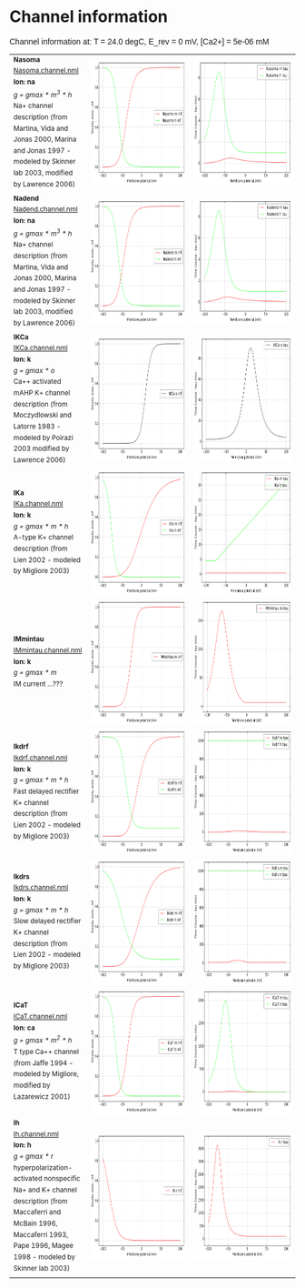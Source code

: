 Channel information
===================
    
<p style="font-family:arial">Channel information at: T = 24.0 degC, E_rev = 0 mV, [Ca2+] = 5e-06 mM</p>

<table>
    <tr>
<td width="120px">
            <sup><b>Nasoma</b><br/>
            <a href="../Nasoma.channel.nml">Nasoma.channel.nml</a><br/>
            <b>Ion: na</b><br/>
            <i>g = gmax * m<sup>3</sup> * h </i><br/>
            Na+ channel description (from Martina, Vida and Jonas 2000, Marina and Jonas 1997 - modeled by Skinner lab 2003, modified by Lawrence 2006)</sup>
</td>
<td>
<a href="Nasoma.inf.png"><img alt="Nasoma steady state" src="Nasoma.inf.png" height="220"/></a>
</td>
<td>
<a href="Nasoma.tau.png"><img alt="Nasoma time course" src="Nasoma.tau.png" height="220"/></a>
</td>
</tr>
    <tr>
<td width="120px">
            <sup><b>Nadend</b><br/>
            <a href="../Nadend.channel.nml">Nadend.channel.nml</a><br/>
            <b>Ion: na</b><br/>
            <i>g = gmax * m<sup>3</sup> * h </i><br/>
            Na+ channel description (from Martina, Vida and Jonas 2000, Marina and Jonas 1997 - modeled by Skinner lab 2003, modified by Lawrence 2006)</sup>
</td>
<td>
<a href="Nadend.inf.png"><img alt="Nadend steady state" src="Nadend.inf.png" height="220"/></a>
</td>
<td>
<a href="Nadend.tau.png"><img alt="Nadend time course" src="Nadend.tau.png" height="220"/></a>
</td>
</tr>
    <tr>
<td width="120px">
            <sup><b>IKCa</b><br/>
            <a href="../IKCa.channel.nml">IKCa.channel.nml</a><br/>
            <b>Ion: k</b><br/>
            <i>g = gmax * o </i><br/>
            Ca++ activated mAHP K+ channel description (from Moczydlowski and Latorre 1983 - modeled by Poirazi 2003 modified by Lawrence 2006)</sup>
</td>
<td>
<a href="IKCa.inf.png"><img alt="IKCa steady state" src="IKCa.inf.png" height="220"/></a>
</td>
<td>
<a href="IKCa.tau.png"><img alt="IKCa time course" src="IKCa.tau.png" height="220"/></a>
</td>
</tr>
    <tr>
<td width="120px">
            <sup><b>IKa</b><br/>
            <a href="../IKa.channel.nml">IKa.channel.nml</a><br/>
            <b>Ion: k</b><br/>
            <i>g = gmax * m * h </i><br/>
            A-type K+ channel description (from Lien 2002 - modeled by Migliore 2003)</sup>
</td>
<td>
<a href="IKa.inf.png"><img alt="IKa steady state" src="IKa.inf.png" height="220"/></a>
</td>
<td>
<a href="IKa.tau.png"><img alt="IKa time course" src="IKa.tau.png" height="220"/></a>
</td>
</tr>
    <tr>
<td width="120px">
            <sup><b>IMmintau</b><br/>
            <a href="../IMmintau.channel.nml">IMmintau.channel.nml</a><br/>
            <b>Ion: k</b><br/>
            <i>g = gmax * m </i><br/>
            IM current ...???</sup>
</td>
<td>
<a href="IMmintau.inf.png"><img alt="IMmintau steady state" src="IMmintau.inf.png" height="220"/></a>
</td>
<td>
<a href="IMmintau.tau.png"><img alt="IMmintau time course" src="IMmintau.tau.png" height="220"/></a>
</td>
</tr>
    <tr>
<td width="120px">
            <sup><b>Ikdrf</b><br/>
            <a href="../Ikdrf.channel.nml">Ikdrf.channel.nml</a><br/>
            <b>Ion: k</b><br/>
            <i>g = gmax * m * h </i><br/>
            Fast delayed rectifier K+ channel description  (from Lien 2002 - modeled by Migliore 2003)</sup>
</td>
<td>
<a href="Ikdrf.inf.png"><img alt="Ikdrf steady state" src="Ikdrf.inf.png" height="220"/></a>
</td>
<td>
<a href="Ikdrf.tau.png"><img alt="Ikdrf time course" src="Ikdrf.tau.png" height="220"/></a>
</td>
</tr>
    <tr>
<td width="120px">
            <sup><b>Ikdrs</b><br/>
            <a href="../Ikdrs.channel.nml">Ikdrs.channel.nml</a><br/>
            <b>Ion: k</b><br/>
            <i>g = gmax * m * h </i><br/>
            Slow delayed rectifier K+ channel description  (from Lien 2002 - modeled by Migliore 2003)</sup>
</td>
<td>
<a href="Ikdrs.inf.png"><img alt="Ikdrs steady state" src="Ikdrs.inf.png" height="220"/></a>
</td>
<td>
<a href="Ikdrs.tau.png"><img alt="Ikdrs time course" src="Ikdrs.tau.png" height="220"/></a>
</td>
</tr>
    <tr>
<td width="120px">
            <sup><b>ICaT</b><br/>
            <a href="../ICaT.channel.nml">ICaT.channel.nml</a><br/>
            <b>Ion: ca</b><br/>
            <i>g = gmax * m<sup>2</sup> * h </i><br/>
            T type Ca++ channel (from Jaffe 1994 - modeled by Migliore, modified by Lazarewicz 2001)</sup>
</td>
<td>
<a href="ICaT.inf.png"><img alt="ICaT steady state" src="ICaT.inf.png" height="220"/></a>
</td>
<td>
<a href="ICaT.tau.png"><img alt="ICaT time course" src="ICaT.tau.png" height="220"/></a>
</td>
</tr>
    <tr>
<td width="120px">
            <sup><b>Ih</b><br/>
            <a href="../Ih.channel.nml">Ih.channel.nml</a><br/>
            <b>Ion: h</b><br/>
            <i>g = gmax * r </i><br/>
            hyperpolarization-activated nonspecific Na+ and K+ channel description (from Maccaferri and McBain 1996, Maccaferri 1993, Pape 1996, Magee 1998 - modeled by Skinner lab 2003)</sup>
</td>
<td>
<a href="Ih.inf.png"><img alt="Ih steady state" src="Ih.inf.png" height="220"/></a>
</td>
<td>
<a href="Ih.tau.png"><img alt="Ih time course" src="Ih.tau.png" height="220"/></a>
</td>
</tr>
</table>


